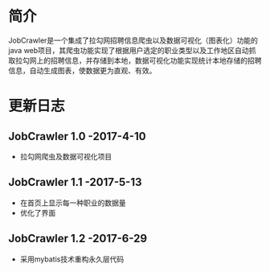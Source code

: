 # 简介
JobCrawler是一个集成了拉勾网招聘信息爬虫以及数据可视化（图表化）功能的java web项目，其爬虫功能实现了根据用户选定的职业类型以及工作地区自动抓取拉勾网上的招聘信息，并存储到本地，数据可视化功能实现统计本地存储的招聘信息，自动生成图表，使数据更为直观、有效。

# 更新日志
## JobCrawler 1.0 -2017-4-10
* 拉勾网爬虫及数据可视化项目

## JobCrawler 1.1 -2017-5-13
* 在首页上显示每一种职业的数据量
* 优化了界面

## JobCrawler 1.2 -2017-6-29
* 采用mybatis技术重构永久层代码
